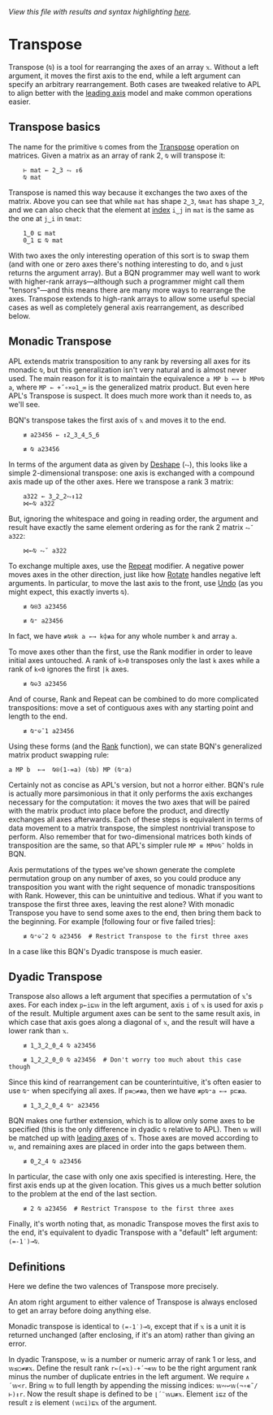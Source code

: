 *View this file with results and syntax highlighting [here](https://mlochbaum.github.io/BQN/doc/transpose.html).*

# Transpose

Transpose (`⍉`) is a tool for rearranging the axes of an array `𝕩`. Without a left argument, it moves the first axis to the end, while a left argument can specify an arbitrary rearrangement. Both cases are tweaked relative to APL to align better with the [leading axis](leading.md) model and make common operations easier.

## Transpose basics

The name for the primitive `⍉` comes from the [Transpose](https://en.wikipedia.org/wiki/Transpose) operation on matrices. Given a matrix as an array of rank 2, `⍉` will transpose it:

        ⊢ mat ← 2‿3 ⥊ ↕6
        ⍉ mat

Transpose is named this way because it exchanges the two axes of the matrix. Above you can see that while `mat` has shape `2‿3`, `⍉mat` has shape `3‿2`, and we can also check that the element at [index](indices.md) `i‿j` in `mat` is the same as the one at `j‿i` in `⍉mat`:

        1‿0 ⊑ mat
        0‿1 ⊑ ⍉ mat

With two axes the only interesting operation of this sort is to swap them (and with one or zero axes there's nothing interesting to do, and `⍉` just returns the argument array). But a BQN programmer may well want to work with higher-rank arrays—although such a programmer might call them "tensors"—and this means there are many more ways to rearrange the axes. Transpose extends to high-rank arrays to allow some useful special cases as well as completely general axis rearrangement, as described below.

## Monadic Transpose

APL extends matrix transposition to any rank by reversing all axes for its monadic `⍉`, but this generalization isn't very natural and is almost never used. The main reason for it is to maintain the equivalence `a MP b ←→ b MP⌾⍉ a`, where `MP ← +˝∘×⎉1‿∞` is the generalized matrix product. But even here APL's Transpose is suspect. It does much more work than it needs to, as we'll see.

BQN's transpose takes the first axis of `𝕩` and moves it to the end.

        ≢ a23456 ← ↕2‿3‿4‿5‿6

        ≢ ⍉ a23456

In terms of the argument data as given by [Deshape](reshape.md#deshape) (`⥊`), this looks like a simple 2-dimensional transpose: one axis is exchanged with a compound axis made up of the other axes. Here we transpose a rank 3 matrix:

        a322 ← 3‿2‿2⥊↕12
        ⋈⟜⍉ a322

But, ignoring the whitespace and going in reading order, the argument and result have exactly the same element ordering as for the rank 2 matrix `⥊˘ a322`:

        ⋈⟜⍉ ⥊˘ a322

To exchange multiple axes, use the [Repeat](repeat.md) modifier. A negative power moves axes in the other direction, just like how [Rotate](reverse.md#rotate) handles negative left arguments. In particular, to move the last axis to the front, use [Undo](undo.md) (as you might expect, this exactly inverts `⍉`).

        ≢ ⍉⍟3 a23456

        ≢ ⍉⁼ a23456

In fact, we have `≢⍉⍟k a ←→ k⌽≢a` for any whole number `k` and array `a`.

To move axes other than the first, use the Rank modifier in order to leave initial axes untouched. A rank of `k>0` transposes only the last `k` axes while a rank of `k<0` ignores the first `|k` axes.

        ≢ ⍉⎉3 a23456

And of course, Rank and Repeat can be combined to do more complicated transpositions: move a set of contiguous axes with any starting point and length to the end.

        ≢ ⍉⁼⎉¯1 a23456

Using these forms (and the [Rank](shape.md) function), we can state BQN's generalized matrix product swapping rule:

    a MP b  ←→  ⍉⍟(1-=a) (⍉b) MP (⍉⁼a)

Certainly not as concise as APL's version, but not a horror either. BQN's rule is actually more parsimonious in that it only performs the axis exchanges necessary for the computation: it moves the two axes that will be paired with the matrix product into place before the product, and directly exchanges all axes afterwards. Each of these steps is equivalent in terms of data movement to a matrix transpose, the simplest nontrivial transpose to perform. Also remember that for two-dimensional matrices both kinds of transposition are the same, so that APL's simpler rule `MP ≡ MP⌾⍉˜` holds in BQN.

Axis permutations of the types we've shown generate the complete permutation group on any number of axes, so you could produce any transposition you want with the right sequence of monadic transpositions with Rank. However, this can be unintuitive and tedious. What if you want to transpose the first three axes, leaving the rest alone? With monadic Transpose you have to send some axes to the end, then bring them back to the beginning. For example [following four or five failed tries]:

        ≢ ⍉⁼⎉¯2 ⍉ a23456  # Restrict Transpose to the first three axes

In a case like this BQN's Dyadic transpose is much easier.

## Dyadic Transpose

Transpose also allows a left argument that specifies a permutation of `𝕩`'s axes. For each index `p←i⊑𝕨` in the left argument, axis `i` of `𝕩` is used for axis `p` of the result. Multiple argument axes can be sent to the same result axis, in which case that axis goes along a diagonal of `𝕩`, and the result will have a lower rank than `𝕩`.

        ≢ 1‿3‿2‿0‿4 ⍉ a23456

        ≢ 1‿2‿2‿0‿0 ⍉ a23456  # Don't worry too much about this case though

Since this kind of rearrangement can be counterintuitive, it's often easier to use `⍉⁼` when specifying all axes. If `p≡○≠≢a`, then we have `≢p⍉⁼a ←→ p⊏≢a`.

        ≢ 1‿3‿2‿0‿4 ⍉⁼ a23456

BQN makes one further extension, which is to allow only some axes to be specified (this is the only difference in dyadic `⍉` relative to APL). Then `𝕨` will be matched up with [leading axes](leading.md) of `𝕩`. Those axes are moved according to `𝕨`, and remaining axes are placed in order into the gaps between them.

        ≢ 0‿2‿4 ⍉ a23456

In particular, the case with only one axis specified is interesting. Here, the first axis ends up at the given location. This gives us a much better solution to the problem at the end of the last section.

        ≢ 2 ⍉ a23456  # Restrict Transpose to the first three axes

Finally, it's worth noting that, as monadic Transpose moves the first axis to the end, it's equivalent to dyadic Transpose with a "default" left argument: `(=-1˙)⊸⍉`.

## Definitions

Here we define the two valences of Transpose more precisely.

An atom right argument to either valence of Transpose is always enclosed to get an array before doing anything else.

Monadic transpose is identical to `(=-1˙)⊸⍉`, except that if `𝕩` is a unit it is returned unchanged (after enclosing, if it's an atom) rather than giving an error.

In dyadic Transpose, `𝕨` is a number or numeric array of rank 1 or less, and `𝕨≤○≠≢𝕩`. Define the result rank `r←(=𝕩)-+´¬∊𝕨` to be the right argument rank minus the number of duplicate entries in the left argument. We require `∧´𝕨<r`. Bring `𝕨` to full length by appending the missing indices: `𝕨∾↩𝕨(¬∘∊˜/⊢)↕r`. Now the result shape is defined to be `⌊´¨𝕨⊔≢𝕩`. Element `i⊑z` of the result `z` is element `(𝕨⊏i)⊑𝕩` of the argument.
